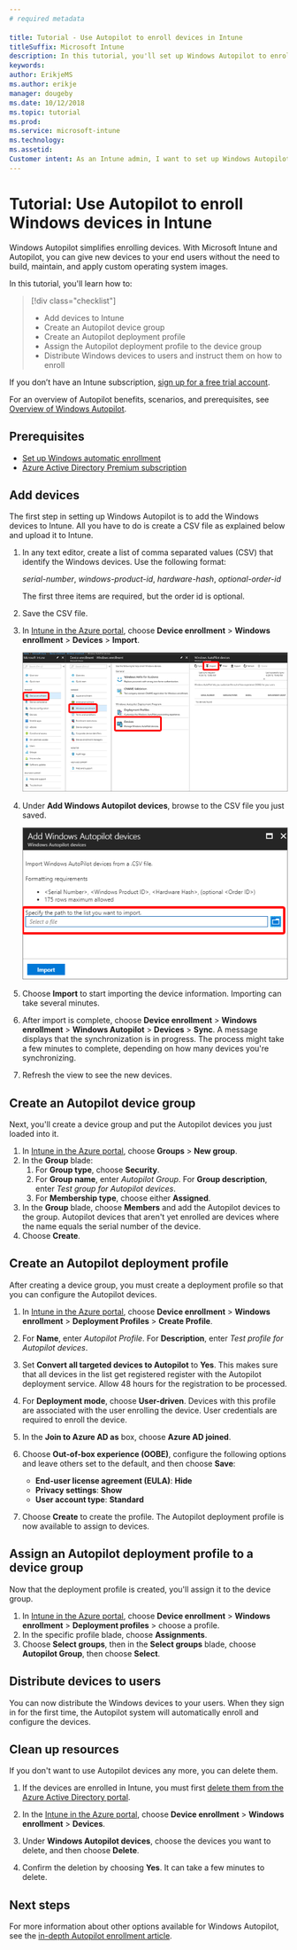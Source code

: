 ```yaml
---
# required metadata

title: Tutorial - Use Autopilot to enroll devices in Intune
titleSuffix: Microsoft Intune
description: In this tutorial, you'll set up Windows Autopilot to enroll devices in Intune.
keywords:
author: ErikjeMS
ms.author: erikje
manager: dougeby
ms.date: 10/12/2018
ms.topic: tutorial
ms.prod:
ms.service: microsoft-intune
ms.technology:
ms.assetid: 
Customer intent: As an Intune admin, I want to set up Windows Autopilot so that users can enroll in Intune.
---
```


# Tutorial: Use Autopilot to enroll Windows devices in Intune
Windows Autopilot simplifies enrolling devices. With Microsoft Intune and Autopilot, you can give new devices to your end users without the need to build, maintain, and apply custom operating system images. 

In this tutorial, you'll learn how to:
> [!div class="checklist"]
> * Add devices to Intune
> * Create an Autopilot device group
> * Create an Autopilot deployment profile
> * Assign the Autopilot deployment profile to the device group
> * Distribute Windows devices to users and instruct them on how to enroll

If you don’t have an Intune subscription, [sign up for a free trial account](free-trial-sign-up.md).

For an overview of Autopilot benefits, scenarios, and prerequisites, see [Overview of Windows Autopilot](https://docs.microsoft.com/windows/deployment/windows-autopilot/windows-10-autopilot).


## Prerequisites
- [Set up Windows automatic enrollment](quickstart-setup-auto-enrollment.md)
- [Azure Active Directory Premium subscription](https://docs.microsoft.com/azure/active-directory/active-directory-get-started-premium) <!--&#40;[trial subscription](http://go.microsoft.com/fwlink/?LinkID=816845)&#41;-->


## Add devices

The first step in setting up Windows Autopilot is to add the Windows devices to Intune. All you have to do is create a CSV file as explained below and upload it to Intune.

1. In any text editor, create a list of comma separated values (CSV) that identify the Windows devices. Use the following format:
    
    *serial-number*, *windows-product-id*, *hardware-hash*, *optional-order-id*
    
    The first three items are required, but the order id is optional.

2. Save the CSV file.

3. In [Intune in the Azure portal](https://aka.ms/intuneportal), choose **Device enrollment** > **Windows enrollment** > **Devices** > **Import**.

    ![Screenshot of Windows Autopilot devices](media/enrollment-autopilot/autopilot-import-device.png)

4. Under **Add Windows Autopilot devices**, browse to the CSV file you just saved.

    ![Screenshot of Adding Windows Autopilot devices](media/enrollment-autopilot/autopilot-import-device2.png)

5. Choose **Import** to start importing the device information. Importing can take several minutes.

4. After import is complete, choose **Device enrollment** > **Windows enrollment** > **Windows Autopilot** > **Devices** > **Sync**. A message displays that the synchronization is in progress. The process might take a few minutes to complete, depending on how many devices you're synchronizing.

5. Refresh the view to see the new devices.

## Create an Autopilot device group

Next, you'll create a device group and put the Autopilot devices you just loaded into it.

1. In [Intune in the Azure portal](https://aka.ms/intuneportal), choose **Groups** > **New group**.
2. In the **Group** blade:
    1. For **Group type**, choose **Security**.
    2. For **Group name**, enter *Autopilot Group*. For **Group description**, enter *Test group for Autopilot devices*.
    3. For **Membership type**, choose either **Assigned**.
3. In the **Group** blade, choose **Members** and add the Autopilot devices to the group. Autopilot devices that aren't yet enrolled are devices where the name equals the serial number of the device.
4. Choose **Create**.  

## Create an Autopilot deployment profile

After creating a device group, you must create a deployment profile so that you can configure the Autopilot devices.

1. In [Intune in the Azure portal](https://aka.ms/intuneportal), choose **Device enrollment** > **Windows enrollment** > **Deployment Profiles** > **Create Profile**.
2. For **Name**, enter *Autopilot Profile*. For **Description**, enter *Test profile for Autopilot devices*.
3. Set **Convert all targeted devices to Autopilot** to **Yes**. This makes sure that all devices in the list get registered register with the Autopilot deployment service. Allow 48 hours for the registration to be processed.
4. For **Deployment mode**, choose **User-driven**. Devices with this profile are associated with the user enrolling the device. User credentials are required to enroll the device.
5. In the **Join to Azure AD as** box, choose **Azure AD joined**.
6. Choose **Out-of-box experience (OOBE)**, configure the following options and leave others set to the default, and then choose **Save**:
    - **End-user license agreement (EULA)**: **Hide**
    - **Privacy settings**: **Show**
    - **User account type**: **Standard**

6. Choose **Create** to create the profile. The Autopilot deployment profile is now available to assign to devices.

## Assign an Autopilot deployment profile to a device group

Now that the deployment profile is created, you'll assign it to the device group.
1. In [Intune in the Azure portal](https://aka.ms/intuneportal), choose **Device enrollment** > **Windows enrollment** > **Deployment profiles** > choose a profile.
2. In the specific profile blade, choose **Assignments**. 
3. Choose **Select groups**, then in the **Select groups** blade, choose **Autopilot Group**, then choose **Select**.

## Distribute devices to users

You can now distribute the Windows devices to your users. When they sign in for the first time, the Autopilot system will automatically enroll and configure the devices. 

## Clean up resources

If you don't want to use Autopilot devices any more, you can delete them.

1. If the devices are enrolled in Intune, you must first [delete them from the Azure Active Directory portal](devices-wipe.md#delete-devices-from-the-azure-active-directory-portal).

2. In the [Intune in the Azure portal](https://aka.ms/intuneportal), choose **Device enrollment** > **Windows enrollment** > **Devices**.

3. Under **Windows Autopilot devices**, choose the devices you want to delete, and then choose **Delete**.

4. Confirm the deletion by choosing **Yes**. It can take a few minutes to delete.

## Next steps
For more information about other options available for Windows Autopilot, see the [in-depth Autopilot enrollment article](enrollment-autopilot.md).


